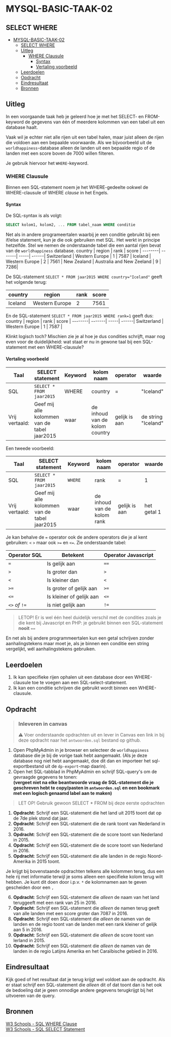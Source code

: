 # MYSQL-BASIC-TAAK-02

## SELECT WHERE

- [MYSQL-BASIC-TAAK-02](#mysql-basic-taak-02)
  - [SELECT WHERE](#select-where)
  - [Uitleg](#uitleg)
    - [WHERE Clausule](#where-clausule)
      - [Syntax](#syntax)
      - [Vertaling voorbeeld](#vertaling-voorbeeld)
  - [Leerdoelen](#leerdoelen)
  - [Opdracht](#opdracht)
  - [Eindresultaat](#eindresultaat)
  - [Bronnen](#bronnen)

## Uitleg

In een voorgaande taak heb je geleerd hoe je met het SELECT- en FROM-keyword de gegevens van één of meerdere kolommen van een tabel uit een database haalt.

Vaak wil je echter niet alle rijen uit een tabel halen, maar juist alleen de rijen die voldoen aan een bepaalde voorwaarde. Als we bijvoorbeeld uit de `worldhappiness`-database alleen de landen uit een bepaalde regio of de landen met een score boven de 7000 willen filteren.

Je gebruik hiervoor het `WHERE`-keyword.

### WHERE Clausule

Binnen een SQL-statement noem je het WHERE-gedeelte ookwel de WHERE-clausule of WHERE *clause* in het Engels.

#### Syntax

De SQL-syntax is als volgt:
```SQL
SELECT kolom1, kolom2, ... FROM tabel_naam WHERE conditie
```
Net als in andere programeertalen waarbij je een conditie gebruikt bij een if/else statement, kun je die ook gebruiken met SQL. Het werkt in principe hetzelfde. Stel we nemen de onderstaande tabel die een aantal rijen bevat van de `worldhappiness` database.
   country | region | rank | score |
   --------| -------| -----| ------|
   Switzerland | Western Europe | 1 | 7587 |
   Iceland | Western Europe | 2 | 7561 |
   New Zealand | Australia and New Zeeland | 9 | 7286|

De SQL-statement `SELECT * FROM jaar2015 WHERE country="Iceland"` geeft het volgende terug:

   country | region | rank | score |
   --------| -------| -----| ------|
   Iceland | Western Europe | 2 | 7561|


En de SQL-statement `SELECT * FROM jaar2015 WHERE rank=1` geeft dus:
   country | region | rank | score |
   --------| -------| -----| ------|
   Switzerland | Western Europe | 1 | 7587 |

Klinkt logisch toch? Mischien zie je al hoe je dus condities schrijft, maar nog even voor de duidelijkheid: wat staat er nu in gewone taal bij een SQL-statement met een WHERE-clausule?

#### Vertaling voorbeeld

Taal | SELECT statement | Keyword | kolom naam | operator | waarde |
----|-------------------|---------|---------- | ---- | --- | 
SQL | `SELECT * FROM jaar2015` | WHERE | country | = | "Iceland" |
Vrij vertaald: | Geef mij alle kolommen van de tabel jaar2015 | waar | de inhoud van de kolom country | gelijk is aan | de string "Iceland" |

Een tweede voorbeeld:

Taal | SELECT statement | Keyword | kolom naam | operator | waarde |
----|---------|----------|---------|---------- | ---- | 
SQL | `SELECT * FROM jaar2015` | `WHERE` | rank | = | 1 |
Vrij vertaald: | Geef mij alle kolommen van de tabel jaar2015 | waar | de inhoud van de kolom rank | gelijk is aan | het getal 1



Je kan behalve de `=` operator ook de andere operators die je al kent gebruiken: `<` `>` maar ook `>=` en `<=`. Zie onderstaande tabel:

Operator SQL | Betekent | Operator Javascript
--- | --- | --- |
`=` | Is gelijk aan | `==` |
`>` | Is groter dan | `>` |
`<` | Is kleiner dan | `<` |
`>=` | Is groter of gelijk aan | `>=` |
`<=` | Is kleiner of gelijk aan | `<=` |
`<>` *of* `!=` | is niet gelijk aan | `!=`

> LETOP! Er is wel één heel duidelijk verschil met de condities zoals je die kent bij Javascript en PHP: je gebruikt binnen een SQL-statement **nooit** `==` 

En net als bij andere programmeertalen kun een getal schrijven zonder aanhalingstekens maar moet je, als je binnen een conditie een string vergelijkt, wél aanhalingstekens gebruiken.


## Leerdoelen

1. Ik kan specifieke rijen ophalen uit een database door een WHERE-clausule toe te voegen aan een SQL-select-statement.
2. Ik kan een conditie schrijven die gebruikt wordt binnen een WHERE-clausule.

## Opdracht

> ### Inleveren in canvas
> :warning: Voer onderstaande opdrachten uit en lever in Canvas een link in bij deze opdracht naar het `antwoorden.sql` bestand op github.

1. Open PhpMyAdmin in je browser en selecteer de `worldhappiness` database die je bij de vorige taak hebt aangemaakt. (Als je deze database nog niet hebt aangemaakt, doe dit dan en importeer het sql-exportbestand uit de `dp-export`-map daarin).
2. Open het SQL-tabblad in PhpMyAdmin en schrijf SQL-query's om de gevraagde gegevens te tonen:  
   **(vergeet niet na elke beantwoorde vraag de SQL-statement die je geschreven hebt te copy/pasten in `antwoorden.sql` en een bookmark met een logisch genaamd label aan te maken)**

> LET OP! Gebruik gewoon SELECT * FROM bij deze eerste opdrachten
1. **Opdracht**: Schrijf een SQL-statement die het land uit 2015 toont dat op de 7de plek stond dat jaar. 
2. **Opdracht**: Schrijf een SQL-statement die de rank toont van Nederland in 2016.
3. **Opdracht**: Schrijf een SQL-statement die de score toont van Nederland in 2015.
4. **Opdracht**: Schrijf een SQL-statement die de score toont van Nederland in 2016.
5. **Opdracht**: Schrijf een SQL-statement die alle landen in de regio Noord-Amerika in 2015 toont.

Je krijgt bij bovenstaande opdrachten telkens alle kolommen terug, dus een hele rij met informatie terwijl je soms alleen een specifieke kolom terug wilt hebben. Je kunt dit doen door i.p.v. `*` de kolomnamen aan te geven gescheiden door een `,`

6. **Opdracht**: Schrijf een SQL-statement die *alleen* de naam van het land teruggeeft met een rank van 25 in 2016.
7. **Opdracht**: Schrijf een SQL-statement die *alleen* de namen terug geeft van alle landen met een score groter dan 7087 in 2016.
8. **Opdracht**: Schrijf een SQL-statement die *alleen* de namen van de landen en de regio toont van de landen met een rank kleiner of gelijk aan 5 in 2016.
9.  **Opdracht**: Schrijf een SQL-statement die *alleen* de score toont van Ierland in 2015.
10. **Opdracht**: Schrijf een SQL-statement die *alleen* de namen van de landen in de regio Latijns Amerika en het Caraïbische gebied in 2016. 

## Eindresultaat

Kijk goed of het resultaat dat je terug krijgt wel voldoet aan de opdracht. Als er staat schrijf een SQL-statement die *alleen* dit of dat toont dan is het ook de bedoeling dat je geen onnodige andere gegevens terugkrijgt bij het uitvoeren van de query.

## Bronnen
[W3 Schools - SQL WHERE Clause](https://www.w3schools.com/sql/sql_where.asp)  
[W3 Schools - SQL SELECT Statement](https://www.w3schools.com/sql/sql_select.asp)  

